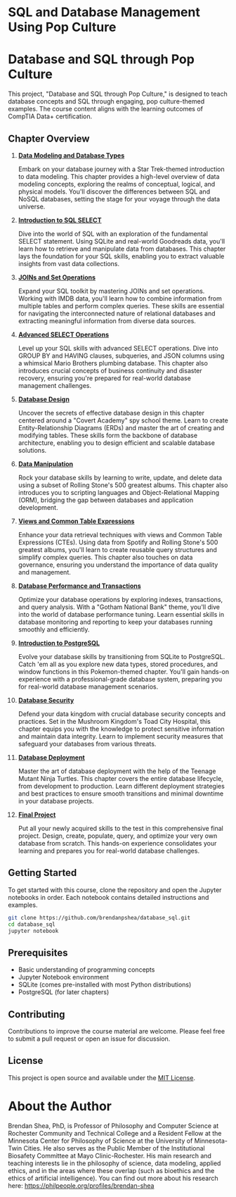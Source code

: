 # SQL and Database Management Using Pop Culture

# Database and SQL through Pop Culture

This project, "Database and SQL through Pop Culture," is designed to teach database concepts and SQL through engaging, pop culture-themed examples. The course content aligns with the learning outcomes of CompTIA Data+ certification.

## Chapter Overview

1. [**Data Modeling and Database Types**](Database_01_StarShipSQL.ipynb)
   
   Embark on your database journey with a Star Trek-themed introduction to data modeling. This chapter provides a high-level overview of data modeling concepts, exploring the realms of conceptual, logical, and physical models. You'll discover the differences between SQL and NoSQL databases, setting the stage for your voyage through the data universe.

2. [**Introduction to SQL SELECT**](Database_02_IntroToSQL.ipynb)
   
   Dive into the world of SQL with an exploration of the fundamental SELECT statement. Using SQLite and real-world Goodreads data, you'll learn how to retrieve and manipulate data from databases. This chapter lays the foundation for your SQL skills, enabling you to extract valuable insights from vast data collections.

3. [**JOINs and Set Operations**](Database_03_Joins_Sets_SQL.ipynb)
   
   Expand your SQL toolkit by mastering JOINs and set operations. Working with IMDB data, you'll learn how to combine information from multiple tables and perform complex queries. These skills are essential for navigating the interconnected nature of relational databases and extracting meaningful information from diverse data sources.

4. [**Advanced SELECT Operations**](Database_04_AdvancedSelect.ipynb)
   
   Level up your SQL skills with advanced SELECT operations. Dive into GROUP BY and HAVING clauses, subqueries, and JSON columns using a whimsical Mario Brothers plumbing database. This chapter also introduces crucial concepts of business continuity and disaster recovery, ensuring you're prepared for real-world database management challenges.

5. [**Database Design**](Database_05_Design.ipynb)
   
   Uncover the secrets of effective database design in this chapter centered around a "Covert Academy" spy school theme. Learn to create Entity-Relationship Diagrams (ERDs) and master the art of creating and modifying tables. These skills form the backbone of database architecture, enabling you to design efficient and scalable database solutions.

6. [**Data Manipulation**](Database_06_WritingData.ipynb)
   
   Rock your database skills by learning to write, update, and delete data using a subset of Rolling Stone's 500 greatest albums. This chapter also introduces you to scripting languages and Object-Relational Mapping (ORM), bridging the gap between databases and application development.

7. [**Views and Common Table Expressions**](Database_07_Views.ipynb)
   
   Enhance your data retrieval techniques with views and Common Table Expressions (CTEs). Using data from Spotify and Rolling Stone's 500 greatest albums, you'll learn to create reusable query structures and simplify complex queries. This chapter also touches on data governance, ensuring you understand the importance of data quality and management.

8. [**Database Performance and Transactions**](Database_08_IndexesTransactions.ipynb)
   
   Optimize your database operations by exploring indexes, transactions, and query analysis. With a "Gotham National Bank" theme, you'll dive into the world of database performance tuning. Learn essential skills in database monitoring and reporting to keep your databases running smoothly and efficiently.

9. [**Introduction to PostgreSQL**](Database_09_PokemonAndPostgres.ipynb)
   
   Evolve your database skills by transitioning from SQLite to PostgreSQL. Catch 'em all as you explore new data types, stored procedures, and window functions in this Pokemon-themed chapter. You'll gain hands-on experience with a professional-grade database system, preparing you for real-world database management scenarios.

10. [**Database Security**](Database_10_DatabaseSecurity.ipynb)
    
    Defend your data kingdom with crucial database security concepts and practices. Set in the Mushroom Kingdom's Toad City Hospital, this chapter equips you with the knowledge to protect sensitive information and maintain data integrity. Learn to implement security measures that safeguard your databases from various threats.

11. [**Database Deployment**](Database_11_Deployment.ipynb)
    
    Master the art of database deployment with the help of the Teenage Mutant Ninja Turtles. This chapter covers the entire database lifecycle, from development to production. Learn different deployment strategies and best practices to ensure smooth transitions and minimal downtime in your database projects.

12. [**Final Project**](Database_12_FinalProject.ipynb)
    
    Put all your newly acquired skills to the test in this comprehensive final project. Design, create, populate, query, and optimize your very own database from scratch. This hands-on experience consolidates your learning and prepares you for real-world database challenges.

## Getting Started

To get started with this course, clone the repository and open the Jupyter notebooks in order. Each notebook contains detailed instructions and examples.

```bash
git clone https://github.com/brendanpshea/database_sql.git
cd database_sql
jupyter notebook
```

## Prerequisites

- Basic understanding of programming concepts
- Jupyter Notebook environment
- SQLite (comes pre-installed with most Python distributions)
- PostgreSQL (for later chapters)

## Contributing

Contributions to improve the course material are welcome. Please feel free to submit a pull request or open an issue for discussion.

## License

This project is open source and available under the [MIT License](LICENSE).


# About the Author
Brendan Shea, PhD, is Professor of Philosophy and Computer Science at Rochester Community and Technical College and a Resident Fellow at the Minnesota Center for Philosophy of Science at the University of Minnesota-Twin Cities. He also serves as the Public Member of the Institutional Biosafety Committee at Mayo Clinic-Rochester. His main research and teaching interests lie in the philosophy of science, data modeling, applied ethics, and in the areas where these overlap (such as bioethics and the ethics of artificial intelligence). You can find out more about his research here: https://philpeople.org/profiles/brendan-shea
